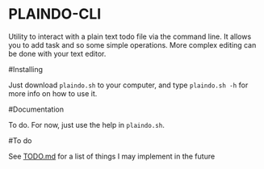 # PLAINDO-CLI #

Utility to interact with a plain text todo file via the command line. It allows you to add task and so some simple operations. More complex editing can be done with your text editor.

#Installing

Just download `plaindo.sh` to your computer, and type `plaindo.sh -h` for more info on how to use it. 


#Documentation

To do. For now, just use the help in `plaindo.sh`. 

#To do

See [TODO.md](TODO.md) for a list of things I may implement in the future 
